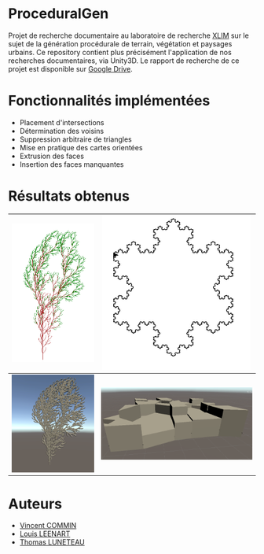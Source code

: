 # ProceduralGen

Projet de recherche documentaire au laboratoire de recherche [XLIM](https://www.xlim.fr/) sur le
sujet de la génération procédurale de terrain, végétation et paysages urbains. Ce repository
contient plus précisément l'application de nos recherches documentaires, via Unity3D. Le rapport de
recherche de ce projet est disponible sur [Google Drive](https://docs.google.com/document/d/1fG0lSWKF_zscjAJkibbIZ-Cgd8h_D87heLsh84emyHk/edit?usp=sharing). 

# Fonctionnalités implémentées

- Placement d'intersections
- Détermination des voisins
- Suppression arbitraire de triangles
- Mise en pratique des cartes orientées
- Extrusion des faces
- Insertion des faces manquantes

# Résultats obtenus

|  ![](Images/abop.png)  |   ![](Images/koch.png)    |
| :--------------------: | :-----------------------: |
| ![](Images/abop3D.png) | ![](Images/extrusion.png) |

# Auteurs 

- [Vincent COMMIN](https://github.com/Altimors)
- [Louis LEENART](https://github.com/TheBoje)
- [Thomas LUNETEAU](https://github.com/thbl088)
